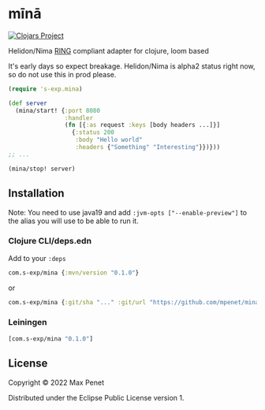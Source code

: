 # mīnā

[![Clojars Project](https://img.shields.io/clojars/v/com.s-exp/mina.svg)](https://clojars.org/com.s-exp/mina)

Helidon/Nima [RING](https://github.com/ring-clojure/ring/blob/master/SPEC) compliant adapter for clojure, loom based 

It's early days so expect breakage. 
Helidon/Nima is alpha2 status right now, so do not use this in prod please.


```clojure
(require 's-exp.mina)

(def server
  (mina/start! {:port 8080
                :handler
                (fn [{:as request :keys [body headers ...]}]
                  {:status 200
                   :body "Hello world"
                   :headers {"Something" "Interesting"}})}))
;; ...

(mina/stop! server)

```

## Installation

Note: You need to use java19 and add `:jvm-opts ["--enable-preview"]` to the
alias you will use to be able to run it.

### Clojure CLI/deps.edn

Add to your `:deps`

``` clojure
com.s-exp/mina {:mvn/version "0.1.0"}
```
or 
``` clojure
com.s-exp/mina {:git/sha "..." :git/url "https://github.com/mpenet/mina"}
```

### Leiningen

``` clojure
[com.s-exp/mina "0.1.0"]
```

## License

Copyright © 2022 Max Penet

Distributed under the Eclipse Public License version 1.
